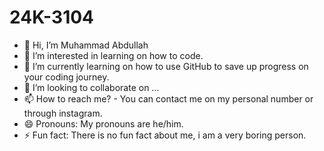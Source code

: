 # 24K-3104
- 👋 Hi, I’m Muhammad Abdullah 
- 👀 I’m interested in learning on how to code. 
- 🌱 I’m currently learning on how to use GitHub to save up progress on your coding journey. 
- 💞️ I’m looking to collaborate on ...
- 📫 How to reach me? - You can contact me on my personal number or through instagram. 
- 😄 Pronouns: My pronouns are he/him. 
- ⚡ Fun fact: There is no fun fact about me, i am a very boring person. 
